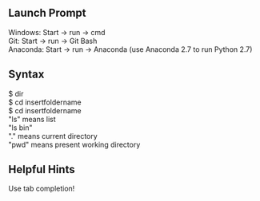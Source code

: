 ## Launch Prompt
Windows: Start -> run -> cmd  
Git: Start -> run -> Git Bash  
Anaconda: Start -> run -> Anaconda (use Anaconda 2.7 to run Python 2.7)  

## Syntax
$ dir  
$ cd insertfoldername  
$ cd insertfoldername  
"ls" means list  
"ls bin"  
"." means current directory  
"pwd" means present working directory  

## Helpful Hints
Use tab completion!  